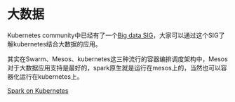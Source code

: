 # 大数据

Kubernetes community中已经有了一个[Big data SIG](https://github.com/kubernetes/community/tree/master/sig-big-data)，大家可以通过这个SIG了解kubernetes结合大数据的应用。

其实在Swarm、Mesos、kubernetes这三种流行的容器编排调度架构中，Mesos对于大数据应用支持是最好的，spark原生就是运行在mesos上的，当然也可以容器化运行在kubernetes上。

[Spark on Kubernetes](spark-on-kubernetes.md)